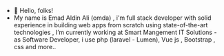 - 👋 Hello, folks!
- My name is Emad Aldin Ali (omda) , i'm full stack developer with solid experience in building web apps from scratch using state-of-the-art technologies , I’m currently working at Smart Mangement IT Solutions - as Software Developer, i use php (laravel - Lumen), Vue js , Bootstrap , css and more..  

<!---
omdasoft/omdasoft is a ✨ special ✨ repository because its `README.md` (this file) appears on your GitHub profile.
You can click the Preview link to take a look at your changes.
--->
